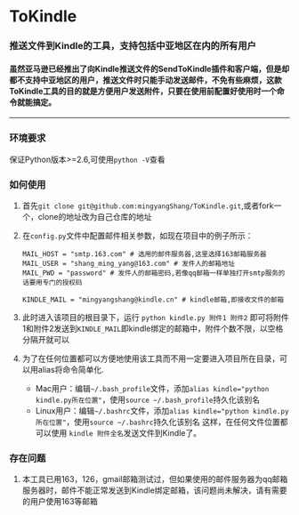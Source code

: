 # ToKindle
### 推送文件到Kindle的工具，支持包括中亚地区在内的所有用户

#### 虽然亚马逊已经推出了向Kindle推送文件的SendToKindle插件和客户端，但是却都不支持中亚地区的用户，推送文件时只能手动发送邮件，不免有些麻烦，这款ToKindle工具的目的就是方便用户发送附件，只要在使用前配置好使用时一个命令就能搞定。
___

### 环境要求

保证Python版本>=2.6,可使用`python -V`查看

### 如何使用

1. 首先`git clone git@github.com:mingyangShang/ToKindle.git`,或者fork一个，clone的地址改为自己仓库的地址
2. 在`config.py`文件中配置邮件相关参数，如现在项目中的例子所示：

	```
	MAIL_HOST = "smtp.163.com" # 选用的邮件服务器,这里选择163邮箱服务器
	MAIL_USER = "shang_ming_yang@163.com" # 发件人的邮箱地址
	MAIL_PWD = "password" # 发件人的邮箱密码,若像qq邮箱一样单独打开smtp服务的话要用专门的授权码

	KINDLE_MAIL = "mingyangshang@kindle.cn" # kindle邮箱,即接收文件的邮箱
	```
3. 此时进入该项目的根目录下，运行
	`python kindle.py 附件1 附件2`
	即可将附件1和附件2发送到`KINDLE_MAIL`即kindle绑定的邮箱中，附件个数不限，以空格分隔开就可以
4. 为了在任何位置都可以方便地使用该工具而不用一定要进入项目所在目录，可以用alias将命令简单化.
	- Mac用户：编辑`~/.bash_profile`文件，添加`alias kindle="python kindle.py所在位置"`，使用`source ~/.bash_profile`持久化该别名
	- Linux用户：编辑`~/.bashrc`文件，添加`alias kindle="python kindle.py所在位置"`，使用`source ~/.bashrc`持久化该别名
	这样，在任何文件位置都可以使用 `kindle 附件全名`发送文件到Kindle了。
	

### 存在问题

1. 本工具已用163，126，gmail邮箱测试过，但如果使用的邮件服务器为qq邮箱服务器时，邮件不能正常发送到Kindle绑定邮箱，该问题尚未解决，请有需要的用户使用163等邮箱
